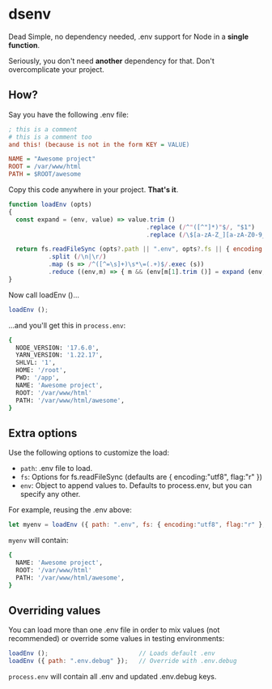 # dsenv

Dead Simple, no dependency needed, .env support for Node in a **single function**.

Seriously, you don't need **another** dependency for that. Don't overcomplicate your project.

## How?

Say you have the following .env file:

```ini
; this is a comment
# this is a comment too
and this! (because is not in the form KEY = VALUE)

NAME = "Awesome project"
ROOT = /var/www/html
PATH = $ROOT/awesome
```

Copy this code anywhere in your project. **That's it**.

```js
function loadEnv (opts)
{
  const expand = (env, value) => value.trim ()
                                      .replace (/^"([^"]*)"$/, "$1")
                                      .replace (/\$[a-zA-Z_][a-zA-Z0-9_]*/g, m => expand (env, env[m.substr (1)]));

  return fs.readFileSync (opts?.path || ".env", opts?.fs || { encoding:"utf8", flag:"r" })
           .split (/\n|\r/)
           .map (s => /^([^=\s]+)\s*\=(.+)$/.exec (s))
           .reduce ((env,m) => { m && (env[m[1].trim ()] = expand (env, m[2])); return env; }, opts?.env || process.env);
}
```

Now call loadEnv ()...

```js
loadEnv ();
```

...and you'll get this in ```process.env```:

```sh
{
  NODE_VERSION: '17.6.0',
  YARN_VERSION: '1.22.17',
  SHLVL: '1',
  HOME: '/root',
  PWD: '/app',
  NAME: 'Awesome project',
  ROOT: '/var/www/html'
  PATH: '/var/www/html/awesome',
}
```

## Extra options

Use the following options to customize the load:

- ```path```: .env file to load.
- ```fs```:   Options for fs.readFileSync (defaults are { encoding:"utf8", flag:"r" })
- ```env```:  Object to append values to. Defaults to process.env, but you can specify any other.

For example, reusing the .env above:

```js
let myenv = loadEnv ({ path: ".env", fs: { encoding:"utf8", flag:"r" }, env:{}});
```

```myenv``` will contain:

```sh
{
  NAME: 'Awesome project',
  ROOT: '/var/www/html'
  PATH: '/var/www/html/awesome',
}
```

## Overriding values

You can load more than one .env file in order to mix values (not recommended) or override some values in testing environments:

```js
loadEnv ();                         // Loads default .env
loadEnv ({ path: ".env.debug" });   // Override with .env.debug
```

```process.env``` will contain all .env and updated .env.debug keys.
